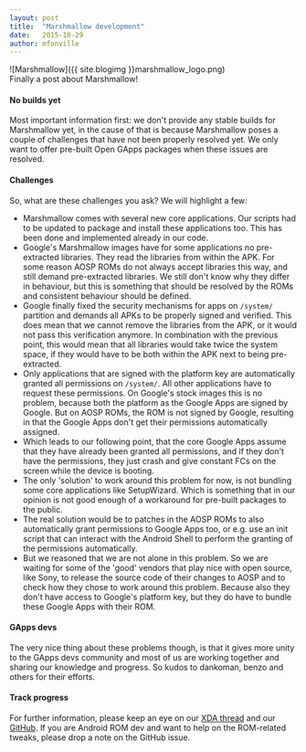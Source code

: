 ```yaml
---
layout: post
title:  "Marshmallow development"
date:   2015-10-29
author: mfonville
---
```

<div markdown='1'>
![Marshmallow]({{ site.blogimg }}marshmallow_logo.png)
</div>
Finally a post about Marshmallow!

#### No builds yet
Most important information first: we don't provide any stable builds for Marshmallow yet, in the cause of that is because Marshmallow poses a couple of challenges that have not been properly resolved yet.
We only want to offer pre-built Open GApps packages when these issues are resolved.

#### Challenges
So, what are these challenges you ask?
We will highlight a few:

* Marshmallow comes with several new core applications. Our scripts had to be updated to package and install these applications too. This has been done and implemented already in our code.
* Google's Marshmallow images have for some applications no pre-extracted libraries. They read the libraries from within the APK. For some reason AOSP ROMs do not always accept libraries this way, and still demand pre-extracted libraries. We still don't know why they differ in behaviour, but this is something that should be resolved by the ROMs and consistent behaviour should be defined.
* Google finally fixed the security mechanisms for apps on `/system/` partition and demands all APKs to be properly signed and verified. This does mean that we cannot remove the libraries from the APK, or it would not pass this verification anymore. In combination with the previous point, this would mean that all libraries would take twice the system space, if they would have to be both within the APK next to being pre-extracted.
* Only applications that are signed with the platform key are automatically granted all permissions on `/system/`. All other applications have to request these permissions. On Google's stock images this is no problem, because both the platform as the Google Apps are signed by Google. But on AOSP ROMs, the ROM is not signed by Google, resulting in that the Google Apps don't get their permissions automatically assigned.
* Which leads to our following point, that the core Google Apps assume that they have already been granted all permissions, and if they don't have the permissions, they just crash and give constant FCs on the screen while the device is booting.
* The only 'solution' to work around this problem for now, is not bundling some core applications like SetupWizard. Which is something that in our opinion is not good enough of a workaround for pre-built packages to the public.
* The real solution would be to patches in the AOSP ROMs to also automatically grant permissions to Google Apps too, or e.g. use an init script that can interact with the Android Shell to perform the granting of the permissions automatically.
* But we reasoned that we are not alone in this problem. So we are waiting for some of the 'good' vendors that play nice with open source, like Sony, to release the source code of their changes to AOSP and to check how they chose to work around this problem. Because also they don't have access to Google's platform key, but they do have to bundle these Google Apps with their ROM.

#### GApps devs
The very nice thing about these problems though, is that it gives more unity to the GApps devs community and most of us are working together and sharing our knowledge and progress. So kudos to dankoman, benzo and others for their efforts.

#### Track progress
For further information, please keep an eye on our [XDA thread](https://forum.xda-developers.com/android/software/Open-GApps-t3098071) and our [GitHub](https://github.com/opengapps/opengapps). If you are Android ROM dev and want to help on the ROM-related tweaks, please drop a note on the GitHub issue.﻿
